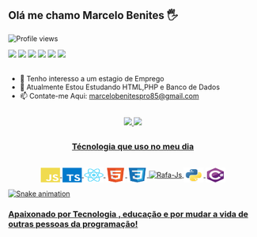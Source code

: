 ## Olá me chamo Marcelo Benites 🖐

<p align="left"> <img src="https://komarev.com/ghpvc/?username=MarceloBenitesPro&color=yellow" alt="Profile views" /> </p>

<div> 
  <a href="https://www.youtube.com/channel/UC8hI2Gzz-_mDQtC1ejC4EFw" target="_blank"><img src="https://img.shields.io/badge/YouTube-FF0000?style=for-the-badge&logo=youtube&logoColor=white" target="_blank"></a>
  <a href="https://instagram.com/eusoumarcelobenites" target="_blank"><img src="https://img.shields.io/badge/-Instagram-%23E4405F?style=for-the-badge&logo=instagram&logoColor=white" target="_blank"></a>
 	<a href="https://api.whatsapp.com/send?phone=5551995404710&text=Ol%C3%A1%20tudo%20bem%20sou%20Marcelo%20Benites%20Em%20que%20posso%20te%20Ajudar%3F%3F" target="_blank"><img src="https://img.shields.io/badge/WhatsApp-25D366?style=for-the-badge&logo=whatsapp&logoColor=white"></a>
 <a href="https://discord.com/channels/959492007812800572/959492008261582930" target="_blank"><img src="https://img.shields.io/badge/Discord-7289DA?style=for-the-badge&logo=discord&logoColor=white" target="_blank"></a> 
  <a href = "mailto:marcelobenitespro85@gmail.com"><img src="https://img.shields.io/badge/-Gmail-%23333?style=for-the-badge&logo=gmail&logoColor=white" target="_blank"></a>
  <a href="https://www.linkedin.com/in/marcelo-benites-2a2893168/" target="_blank"><img src="https://img.shields.io/badge/-LinkedIn-%230077B5?style=for-the-badge&logo=linkedin&logoColor=white" target="_blank"></a> 
</div><br/>

- 👀 Tenho interesso a um estagio de Emprego
- 🌱 Atualmente Estou Estudando HTML,PHP e Banco de Dados
- 📫 Contate-me Aqui: marcelobenitespro85@gmail.com

##

<div align="center">
  <a href="https://github.com/rafaballerini">
  <img height="160em" src="https://github-readme-stats.vercel.app/api?username=MarceloBenitesPro&show_icons=true&theme=dracula&include_all_commits=true&count_private=true"/>
  <img height="100em" src="https://github-readme-stats.vercel.app/api/top-langs/?username=MarceloBenitesPro&layout=compact&langs_count=7&theme=dracula"/>
</div>
  
  ##
  
   <h3  Style="text-align:center;">Técnologia que uso no meu dia</h3>
  
  <div style="display: inline_block;text-align:center;"><br>
   
   
  <img align="center" alt="Rafa-Js" height="30" width="40" src="https://raw.githubusercontent.com/devicons/devicon/master/icons/javascript/javascript-plain.svg">
  <img align="center" alt="Rafa-Ts" height="30" width="40" src="https://raw.githubusercontent.com/devicons/devicon/master/icons/typescript/typescript-plain.svg">
  <img align="center" alt="Rafa-React" height="30" width="40" src="https://raw.githubusercontent.com/devicons/devicon/master/icons/react/react-original.svg">
  <img align="center" alt="Rafa-HTML" height="30" width="40" src="https://raw.githubusercontent.com/devicons/devicon/master/icons/html5/html5-original.svg">
  <img align="center" alt="Rafa-CSS" height="30" width="40" src="https://raw.githubusercontent.com/devicons/devicon/master/icons/css3/css3-original.svg">
  <img align="center" alt="Rafa-Js" height="30" width="40" src="https://cdn.jsdelivr.net/gh/devicons/devicon/icons/php/php-original.svg" />  
  <img align="center" alt="Rafa-Python" height="30" width="40" src="https://raw.githubusercontent.com/devicons/devicon/master/icons/python/python-original.svg">
  <img align="center" alt="Rafa-Csharp" height="30" width="40" src="https://raw.githubusercontent.com/devicons/devicon/master/icons/csharp/csharp-original.svg">
 </div>
  
 
<div> 
  
  ![Snake animation](https://github.com/MarceloBenitesPro/MarceloBenitesPro/blob/output/github-contribution-grid-snake.svg)
 
</div>
  
  <h3>Apaixonado por Tecnologia , educação e por mudar a vida de outras pessoas da programação!</h3>
